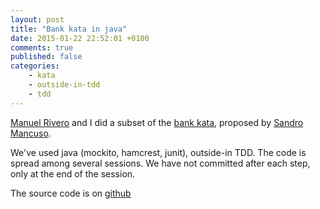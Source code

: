 ```yaml
---
layout: post
title: "Bank kata in java"
date: 2015-01-22 22:52:01 +0100
comments: true
published: false
categories: 
    - kata
    - outside-in-tdd
    - tdd
---
```


[Manuel Rivero][trikitrok] and I did a subset of the [bank kata](https://github.com/sandromancuso/Bank-kata), proposed by [Sandro Mancuso][sandro].

We've used java (mockito, hamcrest, junit), outside-in TDD. The code is spread among several sessions. We have not committed after each step, only at the end of the session.

The source code is on [github](https://github.com/alvarogarcia7/bank-kata)


[trikitrok]:https://twitter.com/trikitrok
[sandro]:https://twitter.com/sandromancuso